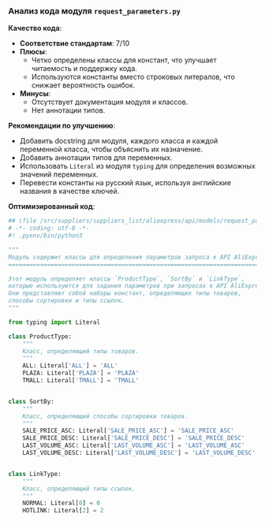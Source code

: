 ### **Анализ кода модуля `request_parameters.py`**

**Качество кода**:
- **Соответствие стандартам**: 7/10
- **Плюсы**:
    - Четко определены классы для констант, что улучшает читаемость и поддержку кода.
    - Используются константы вместо строковых литералов, что снижает вероятность ошибок.
- **Минусы**:
    - Отсутствует документация модуля и классов.
    - Нет аннотации типов.

**Рекомендации по улучшению**:
- Добавить docstring для модуля, каждого класса и каждой переменной класса, чтобы объяснить их назначение.
- Добавить аннотации типов для переменных.
- Использовать `Literal` из модуля `typing` для определения возможных значений переменных.
- Перевести константы на русский язык, используя английские названия в качестве ключей.

**Оптимизированный код**:
```python
## \file /src/suppliers/suppliers_list/aliexpress/api/models/request_parameters.py
# -*- coding: utf-8 -*-
#! .pyenv/bin/python3

"""
Модуль содержит классы для определения параметров запроса к API AliExpress.
==========================================================================

Этот модуль определяет классы `ProductType`, `SortBy` и `LinkType`,
которые используются для задания параметров при запросах к API AliExpress.
Они представляют собой наборы констант, определяющих типы товаров,
способы сортировки и типы ссылок.
"""

from typing import Literal

class ProductType:
    """
    Класс, определяющий типы товаров.
    """
    ALL: Literal['ALL'] = 'ALL'
    PLAZA: Literal['PLAZA'] = 'PLAZA'
    TMALL: Literal['TMALL'] = 'TMALL'


class SortBy:
    """
    Класс, определяющий способы сортировки товаров.
    """
    SALE_PRICE_ASC: Literal['SALE_PRICE_ASC'] = 'SALE_PRICE_ASC'
    SALE_PRICE_DESC: Literal['SALE_PRICE_DESC'] = 'SALE_PRICE_DESC'
    LAST_VOLUME_ASC: Literal['LAST_VOLUME_ASC'] = 'LAST_VOLUME_ASC'
    LAST_VOLUME_DESC: Literal['LAST_VOLUME_DESC'] = 'LAST_VOLUME_DESC'


class LinkType:
    """
    Класс, определяющий типы ссылок.
    """
    NORMAL: Literal[0] = 0
    HOTLINK: Literal[2] = 2